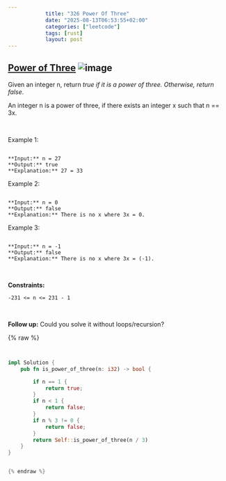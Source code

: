 ```yaml
---
            title: "326 Power Of Three"
            date: "2025-08-13T06:53:55+02:00"
            categories: ["leetcode"]
            tags: [rust]
            layout: post
---
```

            
## [Power of Three](https://leetcode.com/problems/power-of-three) ![image](https://img.shields.io/badge/Difficulty-Easy-brightgreen)

Given an integer n, return *true if it is a power of three. Otherwise, return false*.

An integer n is a power of three, if there exists an integer x such that n == 3x.

 

Example 1:

```

**Input:** n = 27
**Output:** true
**Explanation:** 27 = 33

```

Example 2:

```

**Input:** n = 0
**Output:** false
**Explanation:** There is no x where 3x = 0.

```

Example 3:

```

**Input:** n = -1
**Output:** false
**Explanation:** There is no x where 3x = (-1).

```

 

**Constraints:**

	-231 <= n <= 231 - 1

 

**Follow up:** Could you solve it without loops/recursion?

{% raw %}


```rust


impl Solution {
    pub fn is_power_of_three(n: i32) -> bool {

        if n == 1 {
            return true;
        }
        if n < 1 {
            return false;
        }
        if n % 3 != 0 {
            return false;
        }
        return Self::is_power_of_three(n / 3)
    }
}


{% endraw %}
